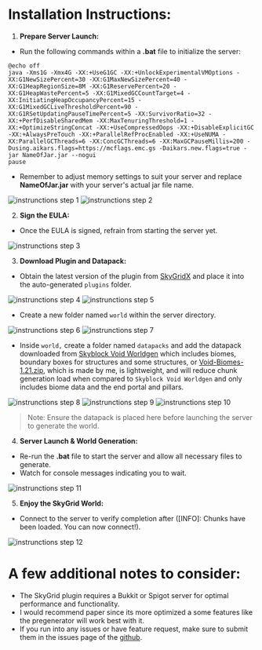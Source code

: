 # Installation Instructions:
 
1. **Prepare Server Launch:**
 - Run the following commands within a **.bat** file to initialize the server:

```
@echo off
java -Xms1G -Xmx4G -XX:+UseG1GC -XX:+UnlockExperimentalVMOptions -XX:G1NewSizePercent=30 -XX:G1MaxNewSizePercent=40 -XX:G1HeapRegionSize=8M -XX:G1ReservePercent=20 -XX:G1HeapWastePercent=5 -XX:G1MixedGCCountTarget=4 -XX:InitiatingHeapOccupancyPercent=15 -XX:G1MixedGCLiveThresholdPercent=90 -XX:G1RSetUpdatingPauseTimePercent=5 -XX:SurvivorRatio=32 -XX:+PerfDisableSharedMem -XX:MaxTenuringThreshold=1 -XX:+OptimizeStringConcat -XX:+UseCompressedOops -XX:+DisableExplicitGC -XX:+AlwaysPreTouch -XX:+ParallelRefProcEnabled -XX:+UseNUMA -XX:ParallelGCThreads=6 -XX:ConcGCThreads=6 -XX:MaxGCPauseMillis=200 -Dusing.aikars.flags=https://mcflags.emc.gs -Daikars.new.flags=true -jar NameOfJar.jar --nogui
pause
```
 - Remember to adjust memory settings to suit your server and replace **NameOfJar.jar** with your server's actual jar file name.

![instrunctions step 1](https://www.toolsnexus.com/mc/1.png)
![instrunctions step 2](https://www.toolsnexus.com/mc/2.png)

2. **Sign the EULA:**
 - Once the EULA is signed, refrain from starting the server yet.

![instrunctions step 3](https://www.toolsnexus.com/mc/3.png)

3. **Download Plugin and Datapack:**
 - Obtain the latest version of the plugin from [SkyGridX](https://modrinth.com/plugin/skygridx/versions) and place it into the auto-generated `plugins` folder.

![instrunctions step 4](https://www.toolsnexus.com/mc/4.png)
![instrunctions step 5](https://www.toolsnexus.com/mc/5.png)

 - Create a new folder named `world` within the server directory.

![instrunctions step 6](https://www.toolsnexus.com/mc/6.png)
![instrunctions step 7](https://www.toolsnexus.com/mc/7.png)

 - Inside `world,` create a folder named `datapacks` and add the datapack downloaded from 
[Skyblock Void Worldgen](https://modrinth.com/datapack/skyblock-void-worldgen) which includes biomes, boundary boxes for structures and some structures, or
[Void-Biomes-1.21.zip](https://github.com/DavidS-Repo/SkyGridx/blob/main/Void-Biomes-1.21.zip), which is made by me, is lightweight, and will reduce chunk generation load when compared to `Skyblock Void Worldgen` and only includes biome data and the end portal and pillars.

![instrunctions step 8](https://www.toolsnexus.com/mc/8.png)
![instrunctions step 9](https://www.toolsnexus.com/mc/9.png)
![instrunctions step 10](https://www.toolsnexus.com/mc/10.png)

> Note: Ensure the datapack is placed here before launching the server to generate the world.

4. **Server Launch & World Generation:**
 - Re-run the **.bat** file to start the server and allow all necessary files to generate.
 - Watch for console messages indicating you to wait.
 
![instrunctions step 11](https://www.toolsnexus.com/mc/pl.png)
 
5. **Enjoy the SkyGrid World:**
 - Connect to the server to verify completion after ([INFO]: Chunks have been loaded. You can now connect!).

![instrunctions step 12](https://www.toolsnexus.com/mc/comp.png)

# A few additional notes to consider:
 
- The SkyGrid plugin requires a Bukkit or Spigot server for optimal performance and functionality. 
- I would recommend paper since its more optimized a some features like the pregenerator will work best with it.
- If you run into any issues or have feature request, make sure to submit them in the issues page of the [github](https://github.com/DavidS-Repo/SkyGridx/issues).
